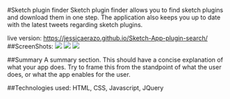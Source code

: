 #Sketch plugin finder
Sketch plugin finder allows you to find sketch plugins and download them in one step. The application also keeps you up to date with the latest tweets regarding sketch plugins. 

live version: https://jessicaerazo.github.io/Sketch-App-plugin-search/
##ScreenShots:
![](images/Screenshot-1.png)
![](images/Screenshot-2.png)
![](images/Screenshot-3.png)

##Summary
A summary section. This should have a concise explanation of what your app does. Try to frame this from the standpoint of what the user does, or what the app enables for the user.

##Technologies used:
HTML, CSS, Javascript, JQuery
